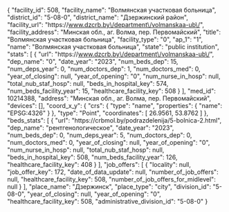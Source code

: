 {
    "facility_id": 508,
    "facility_name": "Волмянская участковая больница",
    "district_id": "5-08-0",
    "district_name": "Дзержинский район",
    "facility_url": "https:\/\/www.dzcrb.by\/department\/volmanskaa-ub\/",
    "facility_address": "Минская обл., аг. Волма, пер. Первомайский",
    "title": "Волмянская участковая больница",
    "facility_type": "0",
    "ap_1": "1",
    "name": "Волмянская участковая больница",
    "state": "public institution",
    "stats": [
        {
            "url": "https:\/\/www.dzcrb.by\/department\/volmanskaa-ub\/",
            "dep_name": "0",
            "date_year": "2023",
            "num_beds_dep": 15,
            "num_deps_year": 0,
            "num_doctors_dep": 1,
            "num_doctors_med": 0,
            "year_of_closing": null,
            "year_of_opening": "0",
            "num_nurse_in_hosp": null,
            "total_nub_staf_hosp": null,
            "beds_in_hospital_key": 574,
            "num_beds_facility_year": 15,
            "healthcare_facility_key": 508
        }
    ],
    "med_id": 10214388,
    "address": "Минская обл., аг. Волма, пер. Первомайский",
    "devices": [],
    "coord_x_y": {
        "crs": {
            "type": "name",
            "properties": {
                "name": "EPSG:4326"
            }
        },
        "type": "Point",
        "coordinates": [
            26.9561,
            53.8762
        ]
    },
    "beds_stats": [
        {
            "url": "https:\/\/crbmol.by\/podrazdelenija\/5-bolnica-2.html",
            "dep_name": "рентгенологическое",
            "date_year": "2023",
            "num_beds_dep": 0,
            "num_deps_year": 5,
            "num_doctors_dep": 0,
            "num_doctors_med": 0,
            "year_of_closing": null,
            "year_of_opening": "0",
            "num_nurse_in_hosp": null,
            "total_nub_staf_hosp": null,
            "beds_in_hospital_key": 508,
            "num_beds_facility_year": 126,
            "healthcare_facility_key": 408
        }
    ],
    "job_offers": [
        {
            "locality": null,
            "job_offer_key": 172,
            "date_of_data_update": null,
            "number_of_job_offers": null,
            "healthcare_facility_key": 508,
            "number_of_job_offers_for_midlevel": null
        }
    ],
    "place_name": "Дзержинск",
    "place_type": "city",
    "division_id": "5-08-0",
    "year_of_closing": null,
    "year_of_opening": "0",
    "healthcare_facility_key": 508,
    "administrative_division_id": "5-08-0"
}